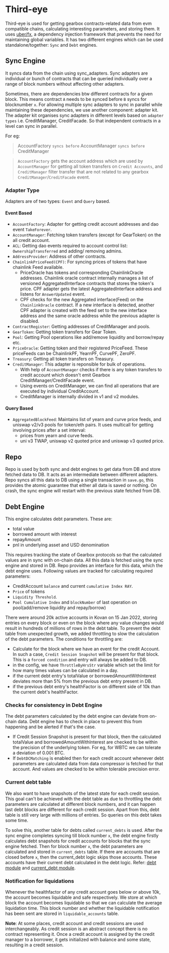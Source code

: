 # Third-eye

Third-eye is used for getting gearbox contracts-related data from evm compatible chains, calculating interesting parameters, and storing them. It uses [uber/fx](https://github.com/uber-go/fx), a dependency injection framework that prevents the need for maintaining global variables. It has two different engines which can be used standalone/together: `Sync` and `Debt` engines.

## Sync Engine
It syncs data from the chain using sync_adapters. Sync adapters are individual or bunch of contracts that can be queried individually over a range of block numbers without affecting other adapters. 

Sometimes, there are dependencies btw different contracts for a given block. This means contract `A` needs to be synced before `B` syncs for blocknumber `x`. For allowing multiple sync adapters to sync in parallel while maintaining these dependencies, we use another component: adapter kit. The adapter kit organises sync adapters in different levels based on `adapter types` i.e. CreditManager, CreditFacade. So that independent contracts in a level can sync in parallel. 

For eg:

> AccountFactory `syncs before`  AccountManager `syncs before`  CreditManager 

>`AccountFactory` gets the account address which are used by `AccountManager` for getting all token transfers on `Credit Accounts`, and `CreditManager` filter transfer that are not related to any gearbox `CreditManager`/`CreditFacade` event.

### Adapter Type

Adapters are of two types: `Event` and `Query` based.

#### Event Based
- `AccountFactory`: Adapter for getting credit account addresses and dao event `TakeForever`.
- `AccountManager`: Fetching token transfers (except for GearToken) on the all credit account.
- `ACL`: Getting dao events required to account control list: `OwnershipTransferred` and adding/ removing admins.
- `AddressProvider`: Address of other contracts.
- `ChainlinkPriceFeed(CPF)`: For syncing prices of tokens that have chainlink Feed available. 
    * PriceOracle has tokens and corresponding ChainlinkOracle addresses. Chainlink oracle contract internally manages a list of versioned AggregatedInterface contracts that stores the token's price. CPF adapter gets the latest AggregatedInterface address and listens for `AnswerUpdated` event. 
    * CPF checks for the new Aggregated interface(Feed) on the `ChainlinkOracle` contract. If a new interface is detected, another CPF adapter is created with the feed set to the new interface address and the same oracle address while the previous adapter is disabled.
- `ContractRegister`: Getting addresses of CreditManager and pools.
- `GearToken`: Getting token transfers for Gear Token.
- `Pool`: Getting Pool operations like add/remove liquidity and borrow/repay etc.
- `PriceOracle`: Getting token and their registered PriceFeed. These priceFeeds can be ChainlinkPF, YearnPF, CurvePF, ZeroPF. 
- `Treasury`: Getting all token transfers on Treasury.
- `CreditManager`: This adapter is reponsible for bulk of operations. 
    * With help of `AccountManager` checks if there is any token transfers to credit account which doesn't emit Gearbox CreditManager/CreditFacade event. 
    * Using events on CreditManager, we can find all operations that are executed by individual CreditAccount. 
    * CreditManager is internally divided in v1 and v2 modules.  

#### Query Based
- `AggregatedBlockFeed`: Maintains list of yearn and curve price feeds, and uniswap v2/v3 pools for token/eth pairs. It uses multicall for getting involving prices after a set interval:
    * prices from yearn and curve feeds.
    * uni v3 TWAP, uniswap v2 quoted price and uniswap v3 quoted price. 

## Repo
Repo is used by both sync and debt engines to get data from DB and store fetched data to DB. It acts as an intermediate between different adapters. Repo syncs all this data to DB using a single transaction in `save.go`, this provides the atomic guarantee that either all data is saved or nothing. On crash, the sync engine will restart with the previous state fetched from DB.

## Debt Engine

This engine calculates debt parameters. These are:
 - total value
 - borrowed amount with interest
 - repayAmount 
 - pnl in underlying asset and USD denomination

This requires tracking the state of Gearbox protocols so that the calculated values are in sync with on-chain data. All this data is fetched using the sync engine and stored in DB. Repo provides an interface for this data, which the debt engine uses. Following values are tracked for calculating required parameters:

- CreditAccount `balance` and current `cumulative Index RAY`.
- `Price` of tokens
- `Liquidity Threshold`.
- `Pool Cumulative Index` and `blockNumber` of last operation on pool(add/remove liquidity and repay/borrow)

There were around 20k active accounts in Kovan on 15 Jan 2022, storing entries on every block or even on the block where any value changes would result in hundreds of millions of rows in the debt table. To prevent the debt table from unexpected growth, we added throttling to slow the calculation of the debt parameters. The conditions for throttling are:

- Calculate for the block where we have an event for the credit Account. In such a case, `Credit Session Snapshot` will be present for that block. This is a `forced condition` and entry will always be added to DB.
- in the config, we have `ThrottleByHrsStr` variable which set the limit for how many times values can be calculated in a day.
- if the current debt entry's totalValue or borrowedAmountWithInterest deviates more than 5% from the previous debt entry present in DB.  
- if the previous debt entry's healthFactor is on different side of 10k than the current debt's healthFactor. 

### Checks for consistency in Debt Engine

The debt parameters calculated by the debt engine can deviate from on-chain data. Debt engine has to check in place to prevent this from happening and be alerted if that's the case. 
- If Credit Session Snapshot is present for that block, then the calculated totalValue and borrowedAmountWithInterest are checked to be within the precision of the underlying token. For eg, for WBTC we can tolerate a deviation of 0.001 BTC.
- If `DebtDCMatching` is enabled then for each credit account whenever debt parameters are calculated data from data compressor is fetched for that account. And values are checked to be within tolerable precision error.


### Current debt table

We also want to have snapshots of the latest state for each credit session. This goal can't be achieved with the debt table as due to throttling the debt parameters are calculated at different block numbers, and it can happen last debt blocks are different for each credit session. Apart from this, debt table is still very large with millions of entries. So queries on this debt takes some time. 

To solve this, another table for debts called `current_debts` is used. After the sync engine completes syncing till block number `x`, the debt engine firstly calculates debt snapshots for credit accounts for blocks that the sync engine fetched. Then for block number `x`, the debt parameters are calculated and stored in `current_debts` table. If there are accounts that are closed before `x`, then the current_debt logic skips those accounts. These accounts have their current debt calculated in the debt logic. Refer: [debt module](https://github.com/Gearbox-protocol/third-eye/blob/master/debts/engine.go#L221-L224) and [current_debt module](https://github.com/Gearbox-protocol/third-eye/blob/master/debts/current_debt.go#L36-L37).


### Notification for liquidations

Whenever the healthfactor of any credit account goes below or above 10k, the account becomes liquidable and safe respectively.
We store at which block the account becomes liquidable so that we can calculate the average liquidation time. This block number and whether the liquidable notification has been sent are stored in `liquidable_accounts` table.


__Note__: At some places, credit account and credit sessions are used interchangeably. As credit session is an abstract concept there is no contract representing it. Once a credit account is assigned by the credit manager to a borrower, it gets initialized with balance and some state, resulting in a credit session.